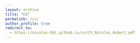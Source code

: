 ```yaml
---
layout: archive
title: "CV"
permalink: /cv/
author_profile: true
redirect_to:
  - https://nicolas-hbt.github.io/cv/CV_Nicolas_Hubert.pdf
---
```

